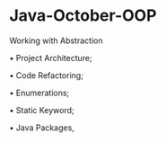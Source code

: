 # Java-October-OOP
 
 Working with Abstraction

• Project Architecture;

• Code Refactoring;

• Enumerations;

• Static Keyword;

• Java Packages,
